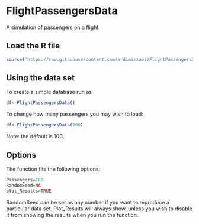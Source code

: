 # FlightPassengersData
A simulation of passengers on a flight.


## Load the R file

``` R
source('https://raw.githubusercontent.com/ardimirzaei/FlightPassengersData/master/FlightPassengersManifest.R')
```

## Using the data set
To create a simple database run as
```r
df<-FlightPassengersData()
```
To change how many passengers you may wish to load:
```r
df<-FlightPassengersData(200)
```
Note: the default is 100. 

## Options

The function fits the following options:
``` r
Passengers=100
RandomSeed=NA
plot_Results=TRUE
```

RandomSeed can be set as any number if you want to reproduce a particular data set.
Plot_Results will always show, unless you wish to disable it from showing the results when you run the function. 
